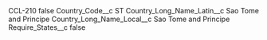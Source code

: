 <?xml version="1.0" encoding="UTF-8"?>
<CustomMetadata xmlns="http://soap.sforce.com/2006/04/metadata" xmlns:xsi="http://www.w3.org/2001/XMLSchema-instance" xmlns:xsd="http://www.w3.org/2001/XMLSchema">
    <label>CCL-210</label>
    <protected>false</protected>
    <values>
        <field>Country_Code__c</field>
        <value xsi:type="xsd:string">ST</value>
    </values>
    <values>
        <field>Country_Long_Name_Latin__c</field>
        <value xsi:type="xsd:string">Sao Tome and Principe</value>
    </values>
    <values>
        <field>Country_Long_Name_Local__c</field>
        <value xsi:type="xsd:string">Sao Tome and Principe</value>
    </values>
    <values>
        <field>Require_States__c</field>
        <value xsi:type="xsd:boolean">false</value>
    </values>
</CustomMetadata>
